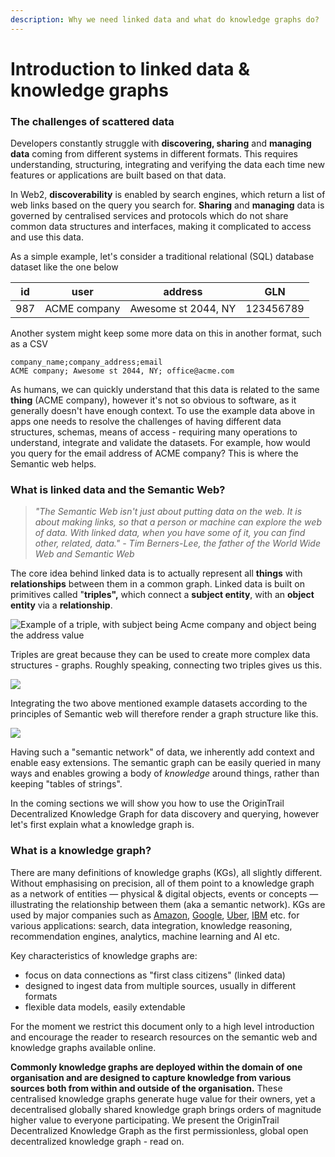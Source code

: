 ```yaml
---
description: Why we need linked data and what do knowledge graphs do?
---
```


# Introduction to linked data & knowledge graphs

### The challenges of scattered data

Developers constantly struggle with **discovering, sharing** and **managing data** coming from different systems in different formats. This requires understanding, structuring, integrating and verifying the data each time new features or applications are built based on that data.

In Web2, **discoverability** is enabled by search engines, which return a list of web links based on the query you search for. **Sharing** and **managing** data is governed by centralised services and protocols which do not share common data structures and interfaces, making it complicated to access and use this data.

As a simple example, let's consider a traditional relational (SQL) database dataset like the one below

| id  | user         | address             | GLN       |
| --- | ------------ | ------------------- | --------- |
| 987 | ACME company | Awesome st 2044, NY | 123456789 |

Another system might keep some more data on this in another format, such as a CSV

```
company_name;company_address;email
ACME company; Awesome st 2044, NY; office@acme.com
```

As humans, we can quickly understand that this data is related to the same **thing** (ACME company), however it's not so obvious to software, as it generally doesn't have enough context. To use the example data above in apps one needs to resolve the challenges of having different data structures, schemas, means of access -  requiring many operations to understand, integrate and validate the datasets. For example, how would you query for the email address of ACME company? This is where the Semantic web helps.&#x20;

### What is linked data and the Semantic Web? 

> _"The Semantic Web isn't just about putting data on the web. It is about making links, so that a person or machine can explore the web of data. With linked data, when you have some of it, you can find other, related, data." - Tim Berners-Lee, the father of the World Wide Web and Semantic Web_

The core idea behind linked data is to actually represent all **things** with **relationships** between them in a common graph. Linked data is built on primitives called "**triples",** which connect a **subject entity**, with an **object entity** via a **relationship**.

![Example of a triple, with subject being Acme company and object being the address value](../.gitbook/assets/01.jpg)



Triples are great because they can be used to create more complex data structures - graphs. Roughly speaking, connecting two triples gives us this.

![](../.gitbook/assets/2.jpg)

Integrating the two above mentioned example datasets according to the principles of Semantic web will therefore render a graph structure like this.

![](../.gitbook/assets/3.jpg)



Having such a "semantic network" of data, we inherently add context and enable easy extensions. The semantic graph can be easily queried in many ways and enables growing a body of _knowledge_ around things, rather than keeping "tables of strings".&#x20;

In the coming sections we will show you how to use the OriginTrail Decentralized Knowledge Graph for data discovery and querying, however let's first explain what a knowledge graph is.

### What is a knowledge graph?

There are many definitions of knowledge graphs (KGs), all slightly different. Without emphasising on precision, all of them point to a knowledge graph as a network of entities — physical & digital objects, events or concepts — illustrating the relationship between them (aka a semantic network). KGs are used by major companies such as [Amazon](http://lunadong.com/talks/PG.pdf), [Google](https://en.wikipedia.org/wiki/Google\_Knowledge\_Graph), [Uber](https://www.youtube.com/watch?v=r3yMSl5NB\_Q), [IBM](https://www.ibm.com/cloud/learn/knowledge-graph) etc. for various applications: search, data integration, knowledge reasoning, recommendation engines, analytics, machine learning and AI etc.&#x20;

Key characteristics of knowledge graphs are:

* focus on data connections as "first class citizens" (linked data)
* designed to ingest data from multiple sources, usually in different formats
* flexible data models, easily extendable

For the moment we restrict this document only to a high level introduction and encourage the reader to research resources on the semantic web and knowledge graphs available online.

**Commonly knowledge graphs are deployed within the domain of one organisation and are designed to capture knowledge from various sources both from within and outside of the organisation.** These centralised knowledge graphs generate huge value for their owners, yet a decentralised globally shared knowledge graph brings orders of magnitude higher value to everyone participating. We present the OriginTrail Decentralized Knowledge Graph as the first permissionless, global open decentralized knowledge graph - read on.

